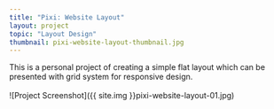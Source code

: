 ```yaml
---
title: "Pixi: Website Layout"
layout: project
topic: "Layout Design"
thumbnail: pixi-website-layout-thumbnail.jpg
---
```

This is a personal project of creating a simple flat layout which can be presented with grid system for responsive design.
<br><br>
![Project Screenshot]({{ site.img }}pixi-website-layout-01.jpg)